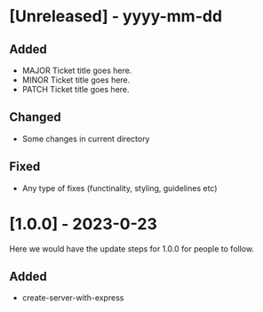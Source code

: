 # [Unreleased] - yyyy-mm-dd

## Added
* MAJOR Ticket title goes here.
* MINOR Ticket title goes here.
* PATCH Ticket title goes here.

## Changed
* Some changes in current directory

## Fixed
* Any type of fixes (functinality, styling, guidelines etc)


# [1.0.0] - 2023-0-23
Here we would have the update steps for 1.0.0 for people to follow.

## Added
- create-server-with-express